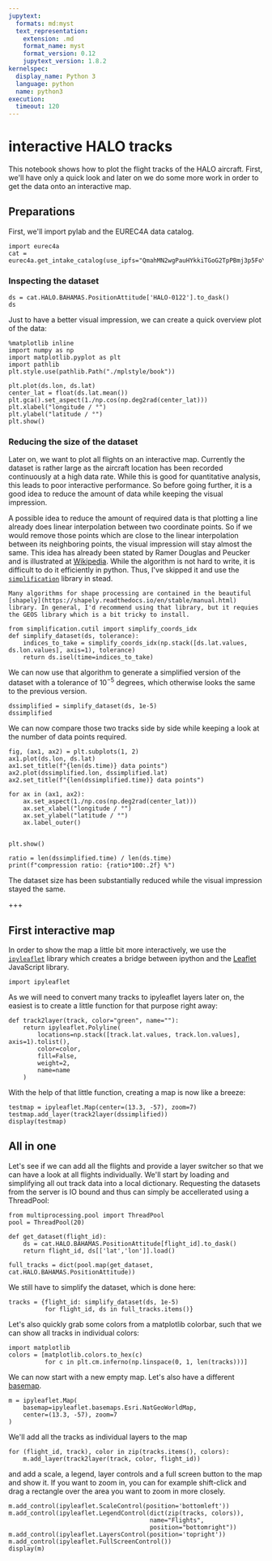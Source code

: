 ```yaml
---
jupytext:
  formats: md:myst
  text_representation:
    extension: .md
    format_name: myst
    format_version: 0.12
    jupytext_version: 1.8.2
kernelspec:
  display_name: Python 3
  language: python
  name: python3
execution:
  timeout: 120
---
```


# interactive HALO tracks

This notebook shows how to plot the flight tracks of the HALO aircraft. First, we'll have only a quick look and later on we do some more work in order to get the data onto an interactive map.

## Preparations
First, we'll import pylab and the EUREC4A data catalog.

```{code-cell} ipython3
import eurec4a
cat = eurec4a.get_intake_catalog(use_ipfs="QmahMN2wgPauHYkkiTGoG2TpPBmj3p5FoYJAq9uE9iXT9N")
```

### Inspecting the dataset

```{code-cell} ipython3
ds = cat.HALO.BAHAMAS.PositionAttitude['HALO-0122'].to_dask()
ds
```

Just to have a better visual impression, we can create a quick overview plot of the data:

```{code-cell} ipython3
%matplotlib inline
import numpy as np
import matplotlib.pyplot as plt
import pathlib
plt.style.use(pathlib.Path("./mplstyle/book"))

plt.plot(ds.lon, ds.lat)
center_lat = float(ds.lat.mean())
plt.gca().set_aspect(1./np.cos(np.deg2rad(center_lat)))
plt.xlabel("longitude / °")
plt.ylabel("latitude / °")
plt.show()
```

### Reducing the size of the dataset

Later on, we want to plot all flights on an interactive map. Currently the dataset is rather large as the aircraft location has been recorded continuously at a high data rate. While this is good for quantitative analysis, this leads to poor interactive performance. So before going further, it is a good idea to reduce the amount of data while keeping the visual impression.

A possible idea to reduce the amount of required data is that plotting a line already does linear interpolation between two coordinate points. So if we would remove those points which are close to the linear interpolation between its neighboring points, the visual impression will stay almost the same. This idea has already been stated by Ramer Douglas and Peucker and is illustrated at [Wikipedia](https://en.wikipedia.org/wiki/Ramer%E2%80%93Douglas%E2%80%93Peucker_algorithm). While the algorithm is not hard to write, it is difficult to do it efficiently in python. Thus, I've skipped it and use the [`simplification`](https://pypi.org/project/simplification/) library in stead.

```{note}
Many algorithms for shape processing are contained in the beautiful [shapely](https://shapely.readthedocs.io/en/stable/manual.html) library. In general, I'd recommend using that library, but it requies the GEOS library which is a bit tricky to install.
```

```{code-cell} ipython3
from simplification.cutil import simplify_coords_idx
def simplify_dataset(ds, tolerance):
    indices_to_take = simplify_coords_idx(np.stack([ds.lat.values, ds.lon.values], axis=1), tolerance)
    return ds.isel(time=indices_to_take)
```

We can now use that algorithm to generate a simplified version of the dataset with a tolerance of $10^{-5}$ degrees, which otherwise looks the same to the previous version.

```{code-cell} ipython3
dssimplified = simplify_dataset(ds, 1e-5)
dssimplified
```

We can now compare those two tracks side by side while keeping a look at the number of data points required.

```{code-cell} ipython3
fig, (ax1, ax2) = plt.subplots(1, 2)
ax1.plot(ds.lon, ds.lat)
ax1.set_title(f"{len(ds.time)} data points")
ax2.plot(dssimplified.lon, dssimplified.lat)
ax2.set_title(f"{len(dssimplified.time)} data points")

for ax in (ax1, ax2):
    ax.set_aspect(1./np.cos(np.deg2rad(center_lat)))
    ax.set_xlabel("longitude / °")
    ax.set_ylabel("latitude / °")
    ax.label_outer()


plt.show()

ratio = len(dssimplified.time) / len(ds.time)
print(f"compression ratio: {ratio*100:.2f} %")
```

The dataset size has been substantially reduced while the visual impression stayed the same.

+++

## First interactive map

In order to show the map a little bit more interactively, we use the [`ipyleaflet`](https://ipyleaflet.readthedocs.io/en/latest/index.html) library which creates a bridge between ipython and the [Leaflet](https://leafletjs.com/) JavaScript library.

```{code-cell} ipython3
import ipyleaflet
```

As we will need to convert many tracks to ipyleaflet layers later on, the easiest is to create a little function for that purpose right away:

```{code-cell} ipython3
def track2layer(track, color="green", name=""):
    return ipyleaflet.Polyline(
        locations=np.stack([track.lat.values, track.lon.values], axis=1).tolist(), 
        color=color,
        fill=False,
        weight=2,
        name=name
    )
```

With the help of that little function, creating a map is now like a breeze:

```{code-cell} ipython3
testmap = ipyleaflet.Map(center=(13.3, -57), zoom=7)
testmap.add_layer(track2layer(dssimplified))
display(testmap)
```

## All in one
Let's see if we can add all the flights and provide a layer switcher so that we can have a look at all flights individually. We'll start by loading and simplifying all out track data into a local dictionary. Requesting the datasets from the server is IO bound and thus can simply be accellerated using a ThreadPool:

```{code-cell} ipython3
from multiprocessing.pool import ThreadPool
pool = ThreadPool(20)

def get_dataset(flight_id):
    ds = cat.HALO.BAHAMAS.PositionAttitude[flight_id].to_dask()
    return flight_id, ds[['lat','lon']].load()

full_tracks = dict(pool.map(get_dataset, cat.HALO.BAHAMAS.PositionAttitude))
```

We still have to simplify the dataset, which is done here:

```{code-cell} ipython3
tracks = {flight_id: simplify_dataset(ds, 1e-5)
          for flight_id, ds in full_tracks.items()}
```

Let's also quickly grab some colors from a matplotlib colorbar, such that we can show all tracks in individual colors:

```{code-cell} ipython3
import matplotlib
colors = [matplotlib.colors.to_hex(c)
          for c in plt.cm.inferno(np.linspace(0, 1, len(tracks)))]
```

We can now start with a new empty map. Let's also have a different [basemap](https://ipyleaflet.readthedocs.io/en/latest/api_reference/basemaps.html).

```{code-cell} ipython3
m = ipyleaflet.Map(
    basemap=ipyleaflet.basemaps.Esri.NatGeoWorldMap,
    center=(13.3, -57), zoom=7
)
```

We'll add all the tracks as individual layers to the map

```{code-cell} ipython3
for (flight_id, track), color in zip(tracks.items(), colors):
    m.add_layer(track2layer(track, color, flight_id))
```

and add a scale, a legend, layer controls and a full screen button to the map and show it. If you want to zoom in, you can for example shift-click and drag a rectangle over the area you want to zoom in more closely.

```{code-cell} ipython3
m.add_control(ipyleaflet.ScaleControl(position='bottomleft'))
m.add_control(ipyleaflet.LegendControl(dict(zip(tracks, colors)),
                                       name="Flights",
                                       position="bottomright"))
m.add_control(ipyleaflet.LayersControl(position='topright'))
m.add_control(ipyleaflet.FullScreenControl())
display(m)
```
